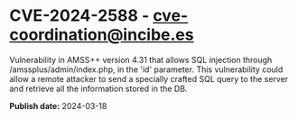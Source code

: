 # CVE-2024-2588 - cve-coordination@incibe.es

Vulnerability in AMSS++ version 4.31 that allows SQL injection through /amssplus/admin/index.php, in the 'id' parameter. This vulnerability could allow a remote attacker to send a specially crafted SQL query to the server and retrieve all the information stored in the DB.

**Publish date:** 2024-03-18
